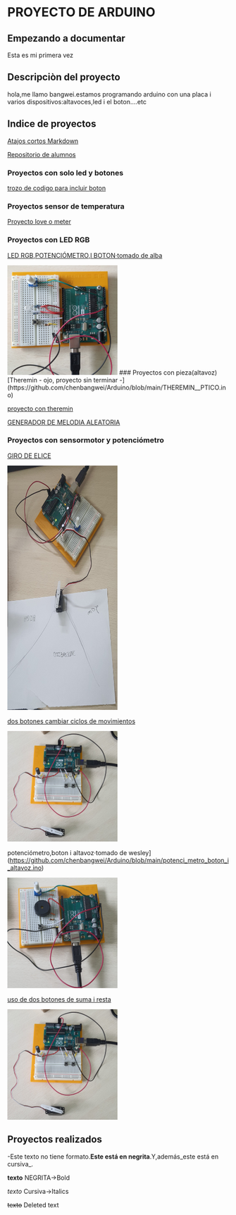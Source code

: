 # PROYECTO DE ARDUINO
## Empezando a documentar
Esta es mi primera vez

## Descripciòn del proyecto

hola,me llamo bangwei.estamos programando arduino con una placa i varios dispositivos:altavoces,led i el boton....etc 
## Indice de proyectos

[Atajos cortos Markdown](https://guides.github.com/pdfs/markdown-cheatsheet-online.pdf)

[Repositorio de alumnos](https://github.com/d-prieto/arduinoCourse#repositorios-de-alumnos)


### Proyectos con solo led y botones

[trozo de codigo para incluir boton](https://github.com/chenbangwei/Arduino/blob/main/SNIPPET_KILL_SWITCH.CPP)

### Proyectos sensor de temperatura

[Proyecto love o meter](https://github.com/chenbangwei/Arduino/blob/main/love_o_meter.ino)

### Proyectos con LED RGB
[LED RGB,POTENCIÓMETRO,I BOTON·tomado de alba](https://github.com/chenbangwei/Arduino/blob/main/LED_ajustable_con_bot_n_y_potenci_metro.ino)

<img src="https://github.com/chenbangwei/Arduino/blob/main/20210209_124928.jpg" alt="LED RGB,POTENCIÓMETRO,I BOTON" width="250"/>
### Proyectos con pieza(altavoz)
[Theremin - ojo, proyecto sin terminar -](https://github.com/chenbangwei/Arduino/blob/main/THEREMIN__PTICO.ino)

[proyecto con theremin](https://github.com/chenbangwei/Arduino/blob/main/THEREMIN__PTICO_bang.ino) 

[GENERADOR DE MELODIA ALEATORIA](https://github.com/chenbangwei/Arduino/blob/main/MELODIA_AUTOMATICA.ino)

### Proyectos con sensormotor y potenciómetro
[GIRO DE ELICE](https://github.com/chenbangwei/Arduino/blob/main/Indicador_de_estado_de__nimo.ino)

<img src="https://github.com/chenbangwei/Arduino/blob/main/20210208_121808.jpg" alt="drawing" width="250"/>

[dos botones cambiar ciclos de movimientos](https://github.com/chenbangwei/Arduino/blob/main/dos_botones.ino)

<img src="https://github.com/chenbangwei/Arduino/blob/main/20210209_094755.jpg" alt="uso de dos botones" width="250"/>

potenciómetro,boton i altavoz·tomado de wesley](https://github.com/chenbangwei/Arduino/blob/main/potenci_metro_boton_i_altavoz.ino)

<img src="https://github.com/chenbangwei/Arduino/blob/main/20210209_134713.jpg" alt="potenciómetro,boton i altavoz" width="250"/>

[uso de dos botones de suma i resta](https://github.com/chenbangwei/Arduino/blob/main/uso_de_dos_botones.ino)

<img src="https://github.com/chenbangwei/Arduino/blob/main/20210209_094755.jpg" alt="uso de dos botones" width="250"/>

## Proyectos realizados
-Este texto no tiene formato.**Este está en negrita**.Y,además_este está en cursiva_.

<b>texto</b> NEGRITA->Bold

<i>texto</i> Cursiva->Italics

<del>texto</del> Deleted text
